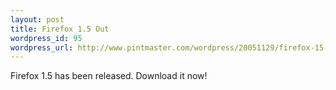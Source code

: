 ```yaml
--- 
layout: post
title: Firefox 1.5 Out
wordpress_id: 95
wordpress_url: http://www.pintmaster.com/wordpress/20051129/firefox-15-out/
---
```

Firefox 1.5 has been released. Download it now! <!--adsense-->
